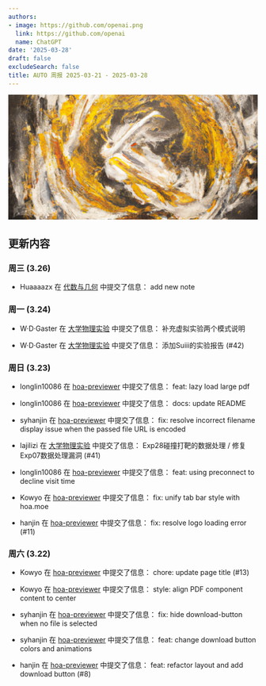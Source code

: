 ```yaml
---
authors:
- image: https://github.com/openai.png
  link: https://github.com/openai
  name: ChatGPT
date: '2025-03-28'
draft: false
excludeSearch: false
title: AUTO 周报 2025-03-21 - 2025-03-28
---
```


![AI Image of the Week](generated_image_cropped.png)

## 更新内容

### 周三 (3.26)

- Huaaaazx 在 [代数与几何](https://github.com/HITSZ-OpenAuto/MATH1002) 中提交了信息： add new note

### 周一 (3.24)

- W·D·Gaster 在 [大学物理实验](https://github.com/HITSZ-OpenAuto/PHYS1002) 中提交了信息： 补充虚拟实验两个模式说明

- W·D·Gaster 在 [大学物理实验](https://github.com/HITSZ-OpenAuto/PHYS1002) 中提交了信息： 添加Suiii的实验报告 (#42)

### 周日 (3.23)

- longlin10086 在 [hoa-previewer](https://github.com/HITSZ-OpenAuto/hoa-previewer) 中提交了信息： feat: lazy load large pdf

- longlin10086 在 [hoa-previewer](https://github.com/HITSZ-OpenAuto/hoa-previewer) 中提交了信息： docs: update README

- syhanjin 在 [hoa-previewer](https://github.com/HITSZ-OpenAuto/hoa-previewer) 中提交了信息： fix: resolve incorrect filename display issue when the passed file URL is encoded

- lajilizi 在 [大学物理实验](https://github.com/HITSZ-OpenAuto/PHYS1002) 中提交了信息： Exp28碰撞打靶的数据处理 / 修复Exp07数据处理漏洞 (#41)

- longlin10086 在 [hoa-previewer](https://github.com/HITSZ-OpenAuto/hoa-previewer) 中提交了信息： feat: using preconnect to decline visit time

- Kowyo 在 [hoa-previewer](https://github.com/HITSZ-OpenAuto/hoa-previewer) 中提交了信息： fix: unify tab bar style with hoa.moe

- hanjin 在 [hoa-previewer](https://github.com/HITSZ-OpenAuto/hoa-previewer) 中提交了信息： fix: resolve logo loading error (#11)

### 周六 (3.22)

- Kowyo 在 [hoa-previewer](https://github.com/HITSZ-OpenAuto/hoa-previewer) 中提交了信息： chore: update page title (#13)

- Kowyo 在 [hoa-previewer](https://github.com/HITSZ-OpenAuto/hoa-previewer) 中提交了信息： style: align PDF component content to center

- syhanjin 在 [hoa-previewer](https://github.com/HITSZ-OpenAuto/hoa-previewer) 中提交了信息： fix: hide download-button when no file is selected

- syhanjin 在 [hoa-previewer](https://github.com/HITSZ-OpenAuto/hoa-previewer) 中提交了信息： feat: change download button colors and animations

- hanjin 在 [hoa-previewer](https://github.com/HITSZ-OpenAuto/hoa-previewer) 中提交了信息： feat: refactor layout and add download button (#8)

